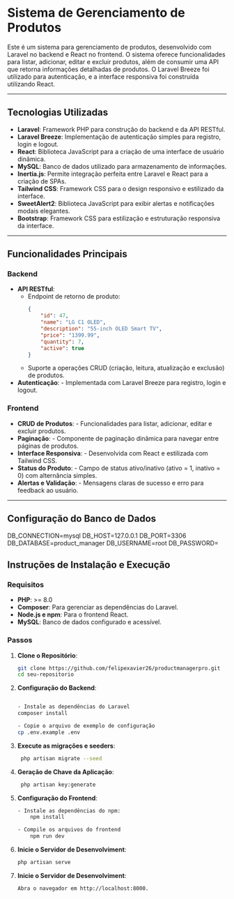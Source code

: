 # Sistema de Gerenciamento de Produtos

Este é um sistema para gerenciamento de produtos, desenvolvido com Laravel no backend e React no frontend. O sistema oferece funcionalidades para listar, adicionar, editar e excluir produtos, além de consumir uma API que retorna informações detalhadas de produtos. O Laravel Breeze foi utilizado para autenticação, e a interface responsiva foi construída utilizando React.

---

## Tecnologias Utilizadas

- **Laravel**: Framework PHP para construção do backend e da API RESTful.
- **Laravel Breeze**: Implementação de autenticação simples para registro, login e logout.
- **React**: Biblioteca JavaScript para a criação de uma interface de usuário dinâmica.
- **MySQL**: Banco de dados utilizado para armazenamento de informações.
- **Inertia.js**: Permite integração perfeita entre Laravel e React para a criação de SPAs.
- **Tailwind CSS**: Framework CSS para o design responsivo e estilizado da interface.
- **SweetAlert2**: Biblioteca JavaScript para exibir alertas e notificações modais elegantes.
- **Bootstrap**: Framework CSS para estilização e estruturação responsiva da interface.

---

## Funcionalidades Principais

### Backend
- **API RESTful**:
  - Endpoint de retorno de produto:
    ```json
    {
        "id": 47,
        "name": "LG C1 OLED",
        "description": "55-inch OLED Smart TV",
        "price": "1399.99",
        "quantity": 7,
        "active": true
    }
    ```
  - Suporte a operações CRUD (criação, leitura, atualização e exclusão) de produtos.
- **Autenticação**:  - Implementada com Laravel Breeze para registro, login e logout.

### Frontend
- **CRUD de Produtos**:  - Funcionalidades para listar, adicionar, editar e excluir produtos.
- **Paginação**:  - Componente de paginação dinâmica para navegar entre páginas de produtos.
- **Interface Responsiva**:  - Desenvolvida com React e estilizada com Tailwind CSS.
- **Status do Produto**:  - Campo de status ativo/inativo (ativo = 1, inativo = 0) com alternância simples.
- **Alertas e Validação**:  - Mensagens claras de sucesso e erro para feedback ao usuário.

---

## Configuração do Banco de Dados

DB_CONNECTION=mysql
DB_HOST=127.0.0.1
DB_PORT=3306
DB_DATABASE=product_manager
DB_USERNAME=root
DB_PASSWORD=

## Instruções de Instalação e Execução

### Requisitos
- **PHP**: >= 8.0
- **Composer**: Para gerenciar as dependências do Laravel.
- **Node.js e npm**: Para o frontend React.
- **MySQL**: Banco de dados configurado e acessível.

### Passos
1. **Clone o Repositório**:
   ```bash
   git clone https://github.com/felipexavier26/productmanagerpro.git
   cd seu-repositorio

2. **Configuração do Backend**:
   ```bash

   - Instale as dependências do Laravel
   composer install

   - Copie o arquivo de exemplo de configuração
   cp .env.example .env


3. **Execute as migrações e seeders**:
   ```bash
    php artisan migrate --seed

4. **Geração de Chave da Aplicação**:
   ```bash
    php artisan key:generate


5. **Configuração do Frontend**:
    ```bash
    - Instale as dependências do npm:
        npm install
    
    - Compile os arquivos do frontend
        npm run dev


6. **Inicie o Servidor de Desenvolviment**:
    ```bash
    php artisan serve

7. **Inicie o Servidor de Desenvolviment**:
    ```bash
    Abra o navegador em http://localhost:8000.
